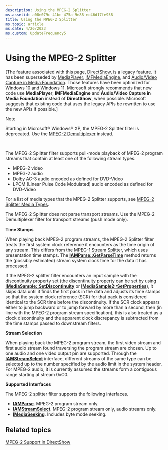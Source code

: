 ```yaml
---
description: Using the MPEG-2 Splitter
ms.assetid: a08e079c-41be-475a-9e88-ee46d17fe938
title: Using the MPEG-2 Splitter
ms.topic: article
ms.date: 4/26/2023
ms.custom: UpdateFrequency5
---
```


# Using the MPEG-2 Splitter

\[The feature associated with this page, [DirectShow](/windows/win32/directshow/directshow), is a legacy feature. It has been superseded by [MediaPlayer](/uwp/api/Windows.Media.Playback.MediaPlayer), [IMFMediaEngine](/windows/win32/api/mfmediaengine/nn-mfmediaengine-imfmediaengine), and [Audio/Video Capture in Media Foundation](windows/win32/medfound/audio-video-capture-in-media-foundation). Those features have been optimized for Windows 10 and Windows 11. Microsoft strongly recommends that new code use **MediaPlayer**, **IMFMediaEngine** and **Audio/Video Capture in Media Foundation** instead of **DirectShow**, when possible. Microsoft suggests that existing code that uses the legacy APIs be rewritten to use the new APIs if possible.\]

> [!Note]  
> Starting in Microsoft® Windows® XP, the MPEG-2 Splitter filter is deprecated. Use the [MPEG-2 Demultiplexer](mpeg-2-demultiplexer.md) instead.

 

The MPEG-2 Splitter filter supports pull-mode playback of MPEG-2 program streams that contain at least one of the following stream types.

-   MPEG-2 video
-   MPEG-2 audio
-   Dolby AC-3 audio encoded as defined for DVD-Video
-   LPCM (Linear Pulse Code Modulated) audio encoded as defined for DVD-Video

For a list of media types that the MPEG-2 Splitter supports, see [MPEG-2 Splitter Media Types](mpeg-2-splitter-media-types.md).

The MPEG-2 Splitter does not parse transport streams. Use the MPEG-2 Demultiplexer filter for transport streams (push mode only).

**Time Stamps**

When playing back MPEG-2 program streams, the MPEG-2 Splitter filter treats the first system clock reference it encounters as the time origin of any stream. This differs from the [MPEG-1 Stream Splitter](mpeg-1-stream-splitter-filter.md), which uses presentation time stamps. The [**IAMParse::GetParseTime**](/previous-versions/windows/desktop/api/Amparse/nf-amparse-iamparse-getparsetime) method returns the (possibly estimated) stream system clock time for the data it has processed.

If the MPEG-2 splitter filter encounters an input sample with the discontinuity property set (the discontinuity property can be set by using [**IMediaSample::SetDiscontinuity**](/windows/desktop/api/Strmif/nf-strmif-imediasample-setdiscontinuity) or [**IMediaSample2::SetProperties**](/windows/desktop/api/Strmif/nf-strmif-imediasample2-setproperties)), it skips data until it finds the first pack in the data and adjusts its time stamps so that the system clock reference (SCR) for that pack is considered identical to the SCR time before the discontinuity. If the SCR clock appears either to jump backward or to jump forward by more than a second, then (in line with the MPEG-2 program stream specification), this is also treated as a clock discontinuity and the apparent clock discrepancy is subtracted from the time stamps passed to downstream filters.

**Stream Selection**

When playing back the MPEG-2 program stream, the first video stream and first audio stream found traversing the program stream are chosen. Up to one audio and one video output pin are supported. Through the [**IAMStreamSelect**](/windows/desktop/api/Strmif/nn-strmif-iamstreamselect) interface, different streams of the same type can be selected up to the number specified by the audio limit in the system header. For MPEG-2 audio, it is currently assumed the streams form a contiguous range starting at stream 0xC0.

**Supported Interfaces**

The MPEG-2 splitter filter supports the following interfaces.

-   [**IAMParse**](/previous-versions/windows/desktop/api/Amparse/nn-amparse-iamparse). MPEG-2 program stream only.
-   [**IAMStreamSelect**](/windows/desktop/api/Strmif/nn-strmif-iamstreamselect). MPEG-2 program stream only, audio streams only.
-   [**IMediaSeeking**](/windows/desktop/api/Strmif/nn-strmif-imediaseeking). Includes byte mode seeking.

## Related topics

<dl> <dt>

[MPEG-2 Support in DirectShow](mpeg-2-support-in-directshow.md)
</dt> </dl>

 

 



